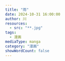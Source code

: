 ```yaml
---
title: "雨"
date: 2024-10-31 16:00:00
author: 川
resources:
  - src: "**.jpg"
tags:
  - 漫画
mediaType: manga
category: "漫画"
showWordCount: false
---
```

